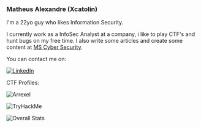 ### Matheus Alexandre (Xcatolin)

I'm a 22yo guy who likes Information Security.

I currently work as a InfoSec Analyst at a company, i like to play CTF's and hunt bugs on my free time. I also write some articles and create some content at [MS Cyber Security](https://linktr.ee/mscybersec).


You can contact me on:

<a href="<https://www.linkedin.com/in/matheus-ab/>">![LinkedIn](https://img.shields.io/badge/LinkedIn-0077B5?style=for-the-badge&logo=linkedin&logoColor=white)</a>

CTF Profiles:

![Arrexel](https://www.hackthebox.eu/badge/image/129918) 

<img src="https://i.imgur.com/oBQtUha.png" alt="TryHackMe">

![Overall Stats](https://github-readme-stats.vercel.app/api?username=xcatolin&count_private=true&show_icons=true&hide=contribs&theme=nord)

